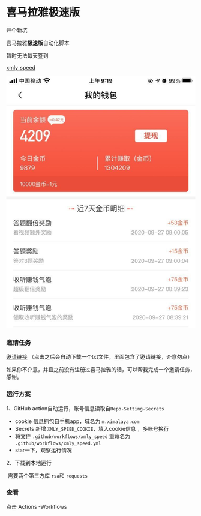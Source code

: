 # 喜马拉雅极速版

开个新坑

喜马拉雅**极速版**自动化脚本

暂时无法每天签到

 [xmly_speed](xmly_speed.py) 

![xmly_speed](xmly_speed.jpg)

### 邀请任务

[邀请链接](https://1577553307077650.cn-beijing.fc.aliyuncs.com/2016-08-15/proxy/xmly-GreetingService-812BA409BF91/GreetingFunction/)  （点击之后会自动下载一个txt文件，里面包含了邀请链接，介意勿点）

如果你不介意，并且之前没有注册过喜马拉雅的话，可以帮我完成一个邀请任务，感谢。



### 运行方案

1、GitHub action自动运行，账号信息读取自`Repo-Setting-Secrets`  

- cookie 信息抓包自手机app，域名为 `m.ximalaya.com`
- Secrets 新增 `XMLY_SPEED_COOKIE`，填入cookie信息 ，多账号换行
- 将文件 `.github/workflows/xmly_speed` 重命名为 `.github/workflows/xmly_speed.yml`
- star一下，观察运行情况

2、下载到本地运行   

​			需要两个第三方库 `rsa`和 `requests`  

### 查看

点击 Actions -Workflows

